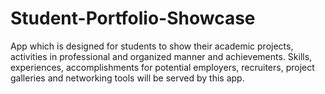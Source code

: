 # Student-Portfolio-Showcase
App which is designed for students to show their academic projects, activities in professional and organized manner and achievements. Skills, experiences, accomplishments for potential employers, recruiters, project galleries and networking tools will be served by this app.
